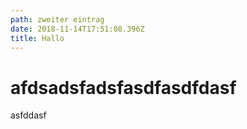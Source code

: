 ```yaml
---
path: zweiter eintrag
date: 2018-11-14T17:51:08.396Z
title: Hallo
---
```

# afdsadsfadsfasdfasdfdasf

asfddasf
